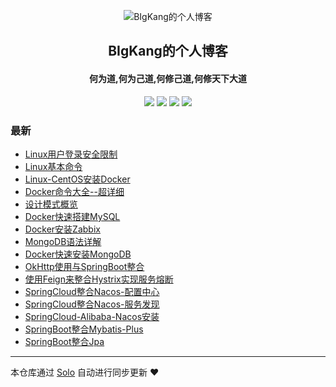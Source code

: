 <p align="center"><img alt="BIgKang的个人博客" src="https://blog-kang.oss-cn-beijing.aliyuncs.com/UTOOLS1566810087770.png"></p><h2 align="center">
BIgKang的个人博客
</h2>

<h4 align="center">何为道,何为己道,何修己道,何修天下大道</h4>
<p align="center"><a title="BIgKang的个人博客" target="_blank" href="https://github.com/YellowKang/solo-blog"><img src="https://img.shields.io/github/last-commit/YellowKang/solo-blog.svg?style=flat-square&color=FF9900"></a>
<a title="GitHub repo size in bytes" target="_blank" href="https://github.com/YellowKang/solo-blog"><img src="https://img.shields.io/github/repo-size/YellowKang/solo-blog.svg?style=flat-square"></a>
<a title="Solo Version" target="_blank" href="https://github.com/b3log/solo/releases"><img src="https://img.shields.io/badge/solo-3.6.4-f1e05a.svg?style=flat-square&color=blueviolet"></a>
<a title="Hits" target="_blank" href="https://github.com/b3log/hits"><img src="https://hits.b3log.org/YellowKang/solo-blog.svg"></a></p>

### 最新

* [Linux用户登录安全限制](http://bigkang.club/articles/2019/08/30/1567133037884.html)
* [Linux基本命令](http://bigkang.club/articles/2019/08/30/1567132211275.html)
* [Linux-CentOS安装Docker](http://bigkang.club/articles/2019/08/29/1567073633070.html)
* [Docker命令大全--超详细](http://bigkang.club/articles/2019/08/29/1567071906021.html)
* [设计模式概览](http://bigkang.club/articles/2019/08/29/1567069339419.html)
* [Docker快速搭建MySQL](http://bigkang.club/articles/2019/08/29/1567060727196.html)
* [Docker安装Zabbix](http://bigkang.club/articles/2019/08/28/1566985827883.html)
* [MongoDB语法详解](http://bigkang.club/articles/2019/08/27/1566902997744.html)
* [Docker快速安装MongoDB](http://bigkang.club/articles/2019/08/27/1566901696680.html)
* [OkHttp使用与SpringBoot整合](http://bigkang.club/articles/2019/08/27/1566900029373.html)
* [使用Feign来整合Hystrix实现服务熔断](http://bigkang.club/articles/2019/08/26/1566814965770.html)
* [SpringCloud整合Nacos-配置中心](http://bigkang.club/articles/2019/08/26/1566813347347.html)
* [SpringCloud整合Nacos-服务发现](http://bigkang.club/articles/2019/08/26/1566811984802.html)
* [SpringCloud-Alibaba-Nacos安装](http://bigkang.club/articles/2019/08/26/1566809544493.html)
* [SpringBoot整合Mybatis-Plus](http://bigkang.club/articles/2019/08/26/1566802963766.html)
* [SpringBoot整合Jpa](http://bigkang.club/articles/2019/08/26/1566786598177.html)



---

本仓库通过 [Solo](https://github.com/b3log/solo) 自动进行同步更新 ❤️ 